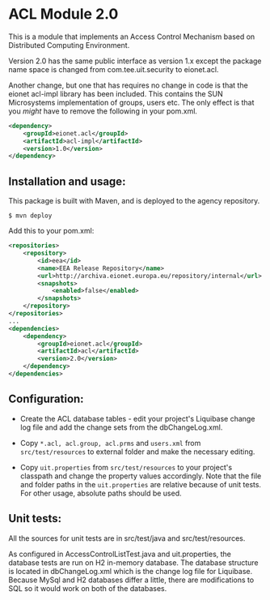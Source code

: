 ACL Module 2.0
==============

This is a module that implements an Access Control Mechanism based on Distributed Computing Environment.

Version 2.0 has the same public interface as version 1.x except the package name space is changed from com.tee.uit.security to eionet.acl.

Another change, but one that has requires no change in code is that the eionet acl-impl library has been included. This contains the SUN Microsystems implementation of groups, users etc. The only effect is that you _might_ have to remove the following in your pom.xml.
```xml
<dependency>
    <groupId>eionet.acl</groupId>
    <artifactId>acl-impl</artifactId>
    <version>1.0</version>
</dependency>
```

Installation and usage:
-----------------------
This package is built with Maven, and is deployed to the agency repository.
```
$ mvn deploy
```

Add this to your pom.xml:
```xml
<repositories>
    <repository>
        <id>eea</id>
        <name>EEA Release Repository</name>
        <url>http://archiva.eionet.europa.eu/repository/internal</url>
        <snapshots>
            <enabled>false</enabled>
        </snapshots>
    </repository>
</repositories>
...
<dependencies>
    <dependency>
        <groupId>eionet.acl</groupId>
        <artifactId>acl</artifactId>
        <version>2.0</version>
    </dependency>
</dependencies>
```


Configuration:
--------------
- Create the ACL database tables - edit your project's Liquibase change log file and add the change sets from the dbChangeLog.xml.

- Copy `*.acl, acl.group, acl.prms` and `users.xml` from `src/test/resources` to external folder and make the necessary editing.

- Copy `uit.properties` from `src/test/resources` to your project's classpath and change the property values accordingly.
  Note that the file and folder paths in the `uit.properties` are relative because of unit tests. For other usage, absolute paths should be used.


Unit tests:
-----------
All the sources for unit tests are in src/test/java and src/test/resources.

As configured in AccessControlListTest.java and uit.properties, the database tests are run on H2 in-memory database. The database structure
is located in dbChangeLog.xml which is the change log file for Liquibase. Because MySql and H2 databases differ a little, there are modifications
to SQL so it would work on both of the databases.
